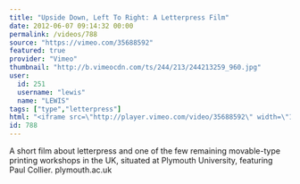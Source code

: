 ```yaml
---
title: "Upside Down, Left To Right: A Letterpress Film"
date: 2012-06-07 09:14:32 00:00
permalink: /videos/788
source: "https://vimeo.com/35688592"
featured: true
provider: "Vimeo"
thumbnail: "http://b.vimeocdn.com/ts/244/213/244213259_960.jpg"
user:
  id: 251
  username: "lewis"
  name: "LEWIS"
tags: ["type","letterpress"]
html: "<iframe src=\"http://player.vimeo.com/video/35688592\" width=\"1280\" height=\"720\" frameborder=\"0\" webkitAllowFullScreen mozallowfullscreen allowFullScreen></iframe>"
id: 788
---
```


A short film about letterpress and one of the few remaining movable-type printing workshops in the UK, situated at Plymouth University, featuring Paul Collier. plymouth.ac.uk